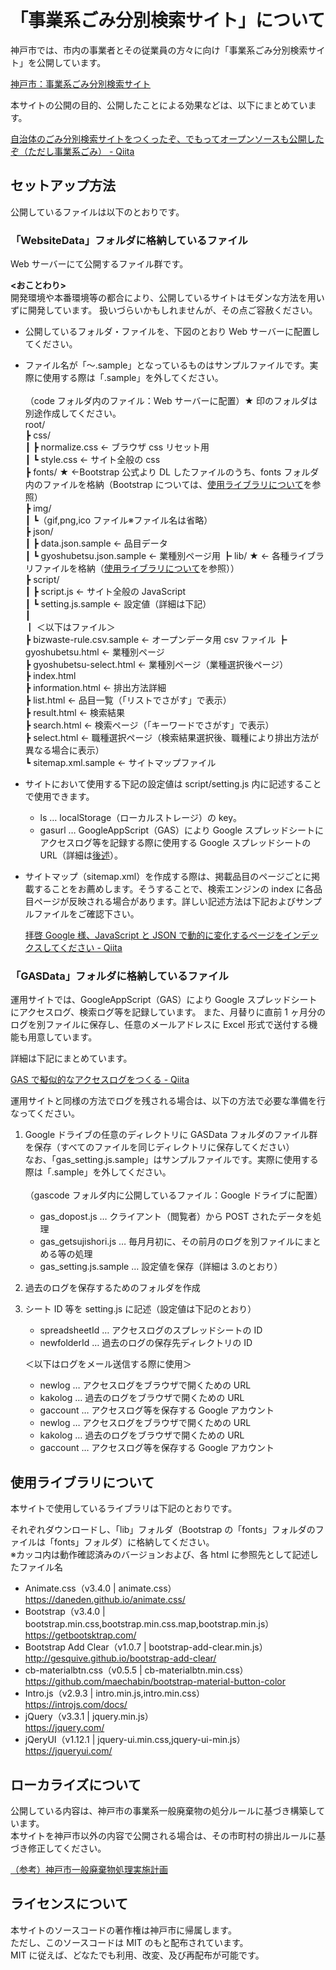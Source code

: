 # 「事業系ごみ分別検索サイト」について

神戸市では、市内の事業者とその従業員の方々に向け「事業系ごみ分別検索サイト」を公開しています。

[神戸市：事業系ごみ分別検索サイト](http://www.city.kobe.lg.jp/business/regulation/environment/enterprise/bizwastesearch/index.html)

本サイトの公開の目的、公開したことによる効果などは、以下にまとめています。

[自治体のごみ分別検索サイトをつくったぞ、でもってオープンソースも公開したぞ（ただし事業系ごみ） - Qiita](https://qiita.com/S_Kosaka/items/8aeae761695757cdb78f)

## セットアップ方法

公開しているファイルは以下のとおりです。

### 「WebsiteData」フォルダに格納しているファイル

Web サーバーにて公開するファイル群です。

**<おことわり>**  
開発環境や本番環境等の都合により、公開しているサイトはモダンな方法を用いずに開発しています。
扱いづらいかもしれませんが、その点ご容赦ください。

- 公開しているフォルダ・ファイルを、下図のとおり Web サーバーに配置してください。
- ファイル名が「～.sample」となっているものはサンプルファイルです。実際に使用する際は「.sample」を外してください。  
  <br>（code フォルダ内のファイル：Web サーバーに配置）★ 印のフォルダは別途作成してください。  
   root/  
   ┣ css/  
   ┃ ┣ normalize.css ← ブラウザ css リセット用  
   ┃ ┗ style.css ← サイト全般の css  
   ┣ fonts/ ★ ←Bootstrap 公式より DL したファイルのうち、fonts フォルダ内のファイルを格納（Bootstrap については、[使用ライブラリについて](#使用ライブラリについて)を参照）  
   ┣ img/  
   ┃ ┗（gif,png,ico ファイル※ファイル名は省略）  
   ┣ json/  
   ┃ ┣ data.json.sample ← 品目データ  
   ┃ ┗ gyoshubetsu.json.sample ← 業種別ページ用
  ┣ lib/ ★ ← 各種ライブラリファイルを格納（[使用ライブラリについて](#使用ライブラリについて)を参照））  
   ┣ script/  
   ┃ ┣ script.js ← サイト全般の JavaScript  
   ┃ ┗ setting.js.sample ← 設定値（詳細は下記）  
   ┃  
   ┃ ＜以下はファイル＞  
   ┣ bizwaste-rule.csv.sample ← オープンデータ用 csv ファイル
  ┣ gyoshubetsu.html ← 業種別ページ  
   ┣ gyoshubetsu-select.html ← 業種別ページ（業種選択後ページ）  
   ┣ index.html  
   ┣ information.html ← 排出方法詳細  
   ┣ list.html ← 品目一覧（「リストでさがす」で表示）  
   ┣ result.html ← 検索結果  
   ┣ search.html ← 検索ページ（「キーワードでさがす」で表示）  
   ┣ select.html ← 職種選択ページ（検索結果選択後、職種により排出方法が異なる場合に表示）  
   ┗ sitemap.xml.sample ← サイトマップファイル

- サイトにおいて使用する下記の設定値は script/setting.js 内に記述することで使用できます。
  - ls … localStorage（ローカルストレージ）の key。
  - gasurl … GoogleAppScript（GAS）により Google スプレッドシートにアクセスログ等を記録する際に使用する Google スプレッドシートの URL（詳細は[後述](#「GASData」フォルダに格納しているファイル)）。
- サイトマップ（sitemap.xml）を作成する際は、掲載品目のページごとに掲載することをお薦めします。そうすることで、検索エンジンの index に各品目ページが反映される場合があります。詳しい記述方法は下記およびサンプルファイルをご確認下さい。

  [拝啓 Google 様、JavaScript と JSON で動的に変化するページをインデックスしてください - Qiita](https://qiita.com/S_Kosaka/items/ab6465141061e08bce64)

### 「GASData」フォルダに格納しているファイル

運用サイトでは、GoogleAppScript（GAS）により Google スプレッドシートにアクセスログ、検索ログ等を記録しています。
また、月替りに直前 1 ヶ月分のログを別ファイルに保存し、任意のメールアドレスに Excel 形式で送付する機能も用意しています。

詳細は下記にまとめています。

[GAS で擬似的なアクセスログをつくる - Qiita](https://qiita.com/S_Kosaka/items/539394beaaf02a4a0998)

運用サイトと同様の方法でログを残される場合は、以下の方法で必要な準備を行なってください。

1. Google ドライブの任意のディレクトリに GASData フォルダのファイル群を保存（すべてのファイルを同じディレクトリに保存してください）  
   なお、「gas_setting.js.sample」はサンプルファイルです。実際に使用する際は「.sample」を外してください。  
    <br>（gascode フォルダ内に公開しているファイル：Google ドライブに配置）
   - gas_dopost.js … クライアント（閲覧者）から POST されたデータを処理
   - gas_getsujishori.js … 毎月月初に、その前月のログを別ファイルにまとめる等の処理
   - gas_setting.js.sample … 設定値を保存（詳細は 3.のとおり）
2. 過去のログを保存するためのフォルダを作成
3. シート ID 等を setting.js に記述（設定値は下記のとおり）

   - spreadsheetId … アクセスログのスプレッドシートの ID
   - newfolderId … 過去のログの保存先ディレクトリの ID

   ＜以下はログをメール送信する際に使用＞

   - newlog … アクセスログをブラウザで開くための URL
   - kakolog … 過去のログをブラウザで開くための URL
   - gaccount … アクセスログ等を保存する Google アカウント
   - newlog … アクセスログをブラウザで開くための URL
   - kakolog … 過去のログをブラウザで開くための URL
   - gaccount … アクセスログ等を保存する Google アカウント

## 使用ライブラリについて

本サイトで使用しているライブラリは下記のとおりです。

それぞれダウンロードし、「lib」フォルダ（Bootstrap の「fonts」フォルダのファイルは「fonts」フォルダ）に格納してください。  
※カッコ内は動作確認済みのバージョンおよび、各 html に参照先として記述したファイル名

- Animate.css（v3.4.0 | animate.css）  
  <https://daneden.github.io/animate.css/>
- Bootstrap（v3.4.0 | bootstrap.min.css,bootstrap.min.css.map,bootstrap.min.js）  
  <https://getbootsktrap.com/>
- Bootstrap Add Clear（v1.0.7 | bootstrap-add-clear.min.js）  
  <http://gesquive.github.io/bootstrap-add-clear/>
- cb-materialbtn.css（v0.5.5 | cb-materialbtn.min.css）  
  <https://github.com/maechabin/bootstrap-material-button-color>
- Intro.js（v2.9.3 | intro.min.js,intro.min.css）  
  <https://introjs.com/docs/>
- jQuery（v3.3.1 | jquery.min.js）  
  <https://jquery.com/>
- jQeryUI（v1.12.1 | jquery-ui.min.css,jquery-ui-min.js）  
  <https://jqueryui.com/>

## ローカライズについて

公開している内容は、神戸市の事業系一般廃棄物の処分ルールに基づき構築しています。  
本サイトを神戸市以外の内容で公開される場合は、その市町村の排出ルールに基づき修正してください。

[（参考）神戸市一般廃棄物処理実施計画](http://www.city.kobe.lg.jp/information/project/environment/ippaikeikaku/ippai-jisshikeikaku.html)

## ライセンスについて

本サイトのソースコードの著作権は神戸市に帰属します。  
ただし、このソースコードは MIT のもと配布されています。  
MIT に従えば、どなたでも利用、改変、及び再配布が可能です。
